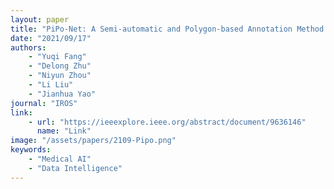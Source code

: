 ```yaml
---
layout: paper
title: "PiPo-Net: A Semi-automatic and Polygon-based Annotation Method for Pathological Images"
date: "2021/09/17"
authors: 
    - "Yuqi Fang"
    - "Delong Zhu"
    - "Niyun Zhou"
    - "Li Liu"
    - "Jianhua Yao"
journal: "IROS"
link:
    - url: "https://ieeexplore.ieee.org/abstract/document/9636146"
      name: "Link"
image: "/assets/papers/2109-Pipo.png"
keywords:
    - "Medical AI"
    - "Data Intelligence"
---
```


<!-- 
Speech Technology  
Generative AI 
Multimodal AI  
Embodied Intelligence 
AI Safety  
Medical AI 
Data Intelligence-->